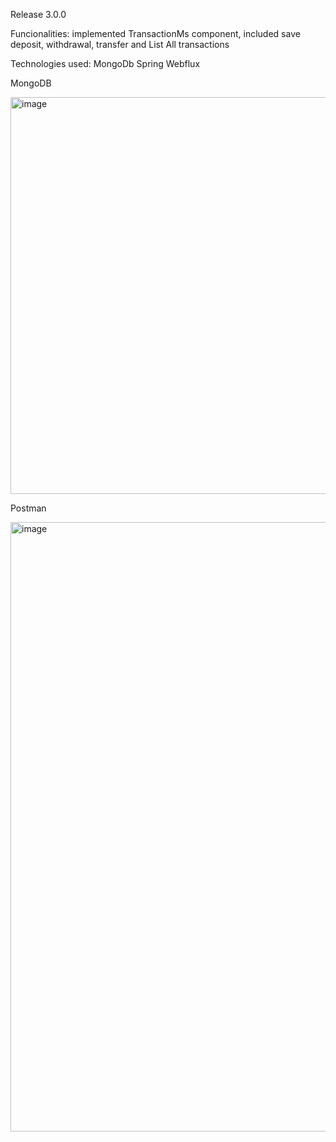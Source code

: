 Release 3.0.0

Funcionalities:
implemented TransactionMs component, included save deposit, withdrawal, transfer and List All transactions

Technologies used:
MongoDb
Spring Webflux


MongoDB

<img width="1602" height="635" alt="image" src="https://github.com/user-attachments/assets/d0f40242-a2ec-49e4-8611-62d81b15536d" />

Postman

<img width="1522" height="975" alt="image" src="https://github.com/user-attachments/assets/bd4fe8c8-1c87-4691-a5e2-c19ed211882c" />


